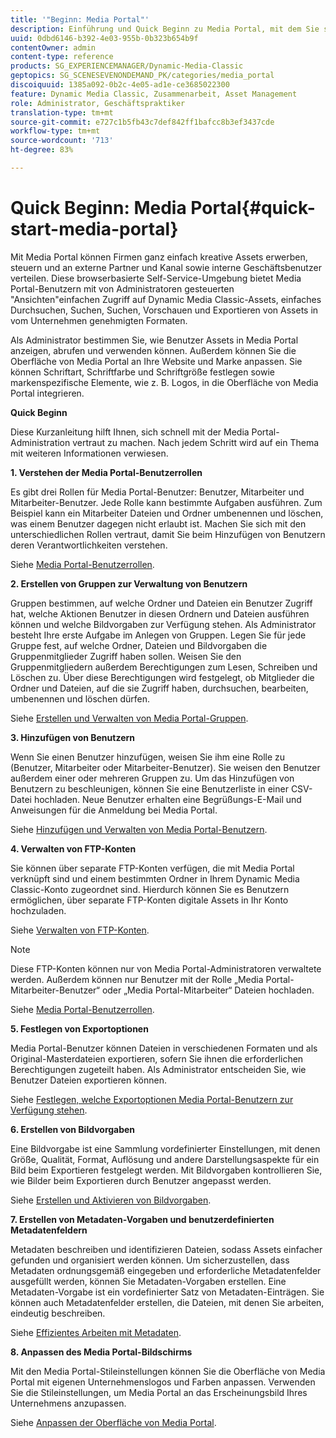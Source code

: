 ```yaml
---
title: '"Beginn: Media Portal"'
description: Einführung und Quick Beginn zu Media Portal, mit dem Sie sich schnell mit den Media Portal-Techniken und der Verwaltung vertraut machen können.
uuid: 0dbd6146-b392-4e03-955b-0b323b654b9f
contentOwner: admin
content-type: reference
products: SG_EXPERIENCEMANAGER/Dynamic-Media-Classic
geptopics: SG_SCENESEVENONDEMAND_PK/categories/media_portal
discoiquuid: 1385a092-0b2c-4e05-ad1e-ce3685022300
feature: Dynamic Media Classic, Zusammenarbeit, Asset Management
role: Administrator, Geschäftspraktiker
translation-type: tm+mt
source-git-commit: e727c1b5fb43c7def842ff1bafcc8b3ef3437cde
workflow-type: tm+mt
source-wordcount: '713'
ht-degree: 83%

---
```



# Quick Beginn: Media Portal{#quick-start-media-portal}

Mit Media Portal können Firmen ganz einfach kreative Assets erwerben, steuern und an externe Partner und Kanal sowie interne Geschäftsbenutzer verteilen. Diese browserbasierte Self-Service-Umgebung bietet Media Portal-Benutzern mit von Administratoren gesteuerten &quot;Ansichten&quot;einfachen Zugriff auf Dynamic Media Classic-Assets, einfaches Durchsuchen, Suchen, Suchen, Vorschauen und Exportieren von Assets in vom Unternehmen genehmigten Formaten.

Als Administrator bestimmen Sie, wie Benutzer Assets in Media Portal anzeigen, abrufen und verwenden können. Außerdem können Sie die Oberfläche von Media Portal an Ihre Website und Marke anpassen. Sie können Schriftart, Schriftfarbe und Schriftgröße festlegen sowie markenspezifische Elemente, wie z. B. Logos, in die Oberfläche von Media Portal integrieren.

**Quick Beginn**

Diese Kurzanleitung hilft Ihnen, sich schnell mit der Media Portal-Administration vertraut zu machen. Nach jedem Schritt wird auf ein Thema mit weiteren Informationen verwiesen.

**1. Verstehen der Media Portal-Benutzerrollen**

Es gibt drei Rollen für Media Portal-Benutzer: Benutzer, Mitarbeiter und Mitarbeiter-Benutzer. Jede Rolle kann bestimmte Aufgaben ausführen. Zum Beispiel kann ein Mitarbeiter Dateien und Ordner umbenennen und löschen, was einem Benutzer dagegen nicht erlaubt ist. Machen Sie sich mit den unterschiedlichen Rollen vertraut, damit Sie beim Hinzufügen von Benutzern deren Verantwortlichkeiten verstehen. 

Siehe [Media Portal-Benutzerrollen](media-portal-user-roles.md#media_portal_user_roles).

**2. Erstellen von Gruppen zur Verwaltung von Benutzern**

Gruppen bestimmen, auf welche Ordner und Dateien ein Benutzer Zugriff hat, welche Aktionen Benutzer in diesen Ordnern und Dateien ausführen können und welche Bildvorgaben zur Verfügung stehen. Als Administrator besteht Ihre erste Aufgabe im Anlegen von Gruppen. Legen Sie für jede Gruppe fest, auf welche Ordner, Dateien und Bildvorgaben die Gruppenmitglieder Zugriff haben sollen. Weisen Sie den Gruppenmitgliedern außerdem Berechtigungen zum Lesen, Schreiben und Löschen zu. Über diese Berechtigungen wird festgelegt, ob Mitglieder die Ordner und Dateien, auf die sie Zugriff haben, durchsuchen, bearbeiten, umbenennen und löschen dürfen. 

Siehe [Erstellen und Verwalten von Media Portal-Gruppen](creating-media-portal-groups.md#creating_and_managing_media_portal_groups).

**3. Hinzufügen von Benutzern**

Wenn Sie einen Benutzer hinzufügen, weisen Sie ihm eine Rolle zu (Benutzer, Mitarbeiter oder Mitarbeiter-Benutzer). Sie weisen den Benutzer außerdem einer oder mehreren Gruppen zu. Um das Hinzufügen von Benutzern zu beschleunigen, können Sie eine Benutzerliste in einer CSV-Datei hochladen. Neue Benutzer erhalten eine Begrüßungs-E-Mail und Anweisungen für die Anmeldung bei Media Portal. 

Siehe [Hinzufügen und Verwalten von Media Portal-Benutzern](adding-media-portal-users.md#adding_and_managing_media_portal_users).

**4. Verwalten von FTP-Konten**

Sie können über separate FTP-Konten verfügen, die mit Media Portal verknüpft sind und einem bestimmten Ordner in Ihrem Dynamic Media Classic-Konto zugeordnet sind. Hierdurch können Sie es Benutzern ermöglichen, über separate FTP-Konten digitale Assets in Ihr Konto hochzuladen.

Siehe [Verwalten von FTP-Konten](ftp-accounts.md#managing_ftp_accounts).

>[!NOTE]
>
>Diese FTP-Konten können nur von Media Portal-Administratoren verwaltete werden. Außerdem können nur Benutzer mit der Rolle „Media Portal-Mitarbeiter-Benutzer“ oder „Media Portal-Mitarbeiter“ Dateien hochladen.

Siehe [Media Portal-Benutzerrollen](media-portal-user-roles.md#media_portal_user_roles).

**5. Festlegen von Exportoptionen**

Media Portal-Benutzer können Dateien in verschiedenen Formaten und als Original-Masterdateien exportieren, sofern Sie ihnen die erforderlichen Berechtigungen zugeteilt haben. Als Administrator entscheiden Sie, wie Benutzer Dateien exportieren können. 

Siehe [Festlegen, welche Exportoptionen Media Portal-Benutzern zur Verfügung stehen](specifying-export-options-available-media.md#specifying_export_options_available_to_media_portal_users).

**6. Erstellen von Bildvorgaben**

Eine Bildvorgabe ist eine Sammlung vordefinierter Einstellungen, mit denen Größe, Qualität, Format, Auflösung und andere Darstellungsaspekte für ein Bild beim Exportieren festgelegt werden. Mit Bildvorgaben kontrollieren Sie, wie Bilder beim Exportieren durch Benutzer angepasst werden. 

Siehe [Erstellen und Aktivieren von Bildvorgaben](creating-enabling-image-presets.md#creating_and_enabling_image_presets).

**7. Erstellen von Metadaten-Vorgaben und benutzerdefinierten Metadatenfeldern**

Metadaten beschreiben und identifizieren Dateien, sodass Assets einfacher gefunden und organisiert werden können. Um sicherzustellen, dass Metadaten ordnungsgemäß eingegeben und erforderliche Metadatenfelder ausgefüllt werden, können Sie Metadaten-Vorgaben erstellen. Eine Metadaten-Vorgabe ist ein vordefinierter Satz von Metadaten-Einträgen. Sie können auch Metadatenfelder erstellen, die Dateien, mit denen Sie arbeiten, eindeutig beschreiben. 

Siehe [Effizientes Arbeiten mit Metadaten](making-efficient-metadata.md#making_more_efficient_use_of_metadata).

**8. Anpassen des Media Portal-Bildschirms**

Mit den Media Portal-Stileinstellungen können Sie die Oberfläche von Media Portal mit eigenen Unternehmenslogos und Farben anpassen. Verwenden Sie die Stileinstellungen, um Media Portal an das Erscheinungsbild Ihres Unternehmens anzupassen.

Siehe [Anpassen der Oberfläche von Media Portal](customizing-media-portal-screen.md#customizing_the_media_portal_screen).
